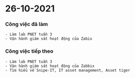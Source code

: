 # 26-10-2021

### Công việc đã làm

```
- Làm lab PNET tuần 3
- Vận hành giám sát hoạt động của Zabix
```

### Công việc tiếp theo

```
- Làm lab PNET tuần 3
- Vận hành giám sát hoạt động của Zabbix
- Tìm hiểu về Snipe-IT, IT asset management, Asset tiger
```
